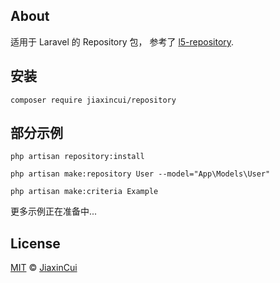 ## About

适用于 Laravel 的 Repository 包， 参考了 [l5-repository](https://github.com/andersao/l5-repository).

## 安装

```terminal
composer require jiaxincui/repository
```

## 部分示例

```terminal
php artisan repository:install
```

```terminal
php artisan make:repository User --model="App\Models\User"
```

```terminal
php artisan make:criteria Example
```

更多示例正在准备中...

## License

[MIT](https://github.com/jiaxincui/repository/blob/master/LICENSE.md) © [JiaxinCui](https://github.com/jiaxincui)

